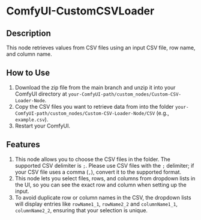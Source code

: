 # ComfyUI-CustomCSVLoader

## Description

This node retrieves values from CSV files using an input CSV file, row name, and column name.

## How to Use

1. Download the zip file from the main branch and unzip it into your ComfyUI directory at `your-ComfyUI-path/custom_nodes/Custom-CSV-Loader-Node`.
2. Copy the CSV files you want to retrieve data from into the folder `your-ComfyUI-path/custom_nodes/Custom-CSV-Loader-Node/CSV` (e.g., `example.csv`).
3. Restart your ComfyUI.

## Features

1. This node allows you to choose the CSV files in the folder. The supported CSV delimiter is `;`. Please use CSV files with the `;` delimiter; if your CSV file uses a comma (`,`), convert it to the supported format.
2. This node lets you select files, rows, and columns from dropdown lists in the UI, so you can see the exact row and column when setting up the input.
3. To avoid duplicate row or column names in the CSV, the dropdown lists will display entries like `rowName1_1`, `rowName2_2` and `columnName1_1`, `columnName2_2`, ensuring that your selection is unique.